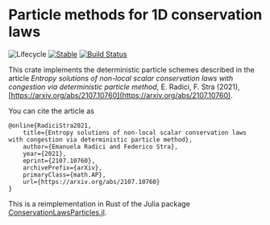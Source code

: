 # Particle methods for 1D conservation laws

![Lifecycle](https://img.shields.io/badge/lifecycle-experimental-orange.svg)<!--
![Lifecycle](https://img.shields.io/badge/lifecycle-maturing-blue.svg)
![Lifecycle](https://img.shields.io/badge/lifecycle-stable-green.svg)
![Lifecycle](https://img.shields.io/badge/lifecycle-retired-orange.svg)
![Lifecycle](https://img.shields.io/badge/lifecycle-archived-red.svg)
![Lifecycle](https://img.shields.io/badge/lifecycle-dormant-blue.svg) -->
[![Stable](https://img.shields.io/badge/docs-stable-blue.svg)](https://docs.rs/cons-laws)
[![Build Status](https://github.com/FedericoStra/cons-laws/actions/workflows/rust.yml/badge.svg)](https://github.com/FedericoStra/cons-laws/actions/workflows/rust.yml)

This crate implements the deterministic particle schemes described in the article
*Entropy solutions of non-local scalar conservation laws with congestion via deterministic particle method*, E. Radici, F. Stra (2021), [https://arxiv.org/abs/2107.10760](https://arxiv.org/abs/2107.10760).

You can cite the article as

```
@online{RadiciStra2021,
    title={Entropy solutions of non-local scalar conservation laws with congestion via deterministic particle method}, 
    author={Emanuela Radici and Federico Stra},
    year={2021},
    eprint={2107.10760},
    archivePrefix={arXiv},
    primaryClass={math.AP},
    url={https://arxiv.org/abs/2107.10760}
}
```

This is a reimplementation in Rust of the Julia package [ConservationLawsParticles.jl](https://github.com/FedericoStra/ConservationLawsParticles.jl).
